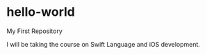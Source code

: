 # hello-world
My First Repository

I will be taking the course on Swift Language and iOS development. 
